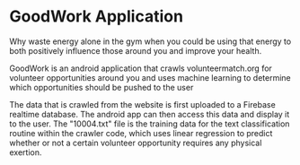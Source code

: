 # GoodWork Application

Why waste energy alone in the gym when you could be using that energy to both positively influence those around you and improve your health.

GoodWork is an android application that crawls volunteermatch.org for volunteer opportunities around you and uses machine learning to determine which opportunities should be pushed to the user

The data that is crawled from the website is first uploaded to a Firebase realtime database. The android app can then access this data and display it to the user. The "10004.txt" file is the training data for the text classification routine within the crawler code, which uses linear regression to predict whether or not a certain volunteer opportunity requires any physical exertion.
